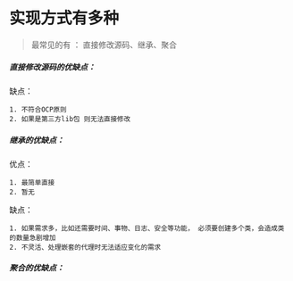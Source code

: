 实现方式有多种
============

> 最常见的有 ： 直接修改源码、继承、聚合

##### 直接修改源码的优缺点：
缺点： 

    1. 不符合OCP原则
    2. 如果是第三方lib包 则无法直接修改
##### 继承的优缺点：
优点：

    1. 最简单直接
    2. 暂无

 缺点：
    
    1. 如果需求多，比如还需要时间、事物、日志、安全等功能， 必须要创建多个类，会造成类的数量急剧增加
    2. 不灵活、处理嵌套的代理时无法适应变化的需求
##### 聚合的优缺点：
